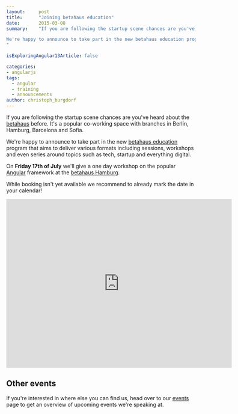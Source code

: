```yaml
---
layout:     post
title:      "Joining betahaus education"
date:       2015-03-08
summary:    "If you are following the startup scene chances are you've heard about the betahaus before. It's a popular co-working space with branches in Berlin, Hamburg, Barcelona and Sofia.

We're happy to announce to take part in the new betahaus education program that aims to deliver various formats including sessions, workshops and even series around topics such as tech, startup and everything digital.
"

isExploringAngular13Article: false

categories: 
- angularjs
tags:
  - angular
  - training
  - announcements
author: christoph_burgdorf
---
```


If you are following the startup scene chances are you've heard about the [betahaus](http://betahaus.com) before. It's a popular co-working space with branches in Berlin, Hamburg, Barcelona and Sofia.

We're happy to announce to take part in the new [betahaus education](http://hamburg.betahaus.de/programm/education) program that aims to deliver various formats including sessions, workshops and even series around topics such as tech, startup and everything digital.

On **Friday 17th of July** we'll give a one day workshop on the popular [Angular](http://angularjs.org) framework at the [betahaus Hamburg](http://hamburg.betahaus.de/wie-ihr-uns-findet).

While booking isn't yet available we recommend to already mark the date in your calendar!

<iframe style="border: 0;" src="https://www.google.com/maps/embed?pb=!1m18!1m12!1m3!1d2369.732920682851!2d9.959843000000006!3d53.56253499999995!2m3!1f0!2f0!3f0!3m2!1i1024!2i768!4f13.1!3m3!1m2!1s0x47b18f691b79e6bb%3A0xcd378c10a85d5041!2sbetahaus+-+coworking+hamburg!5e0!3m2!1sde!2sde!4v1412108127222" width="600" height="450" frameborder="0"></iframe>

## Other events

If you're interested in where else you can find us, head over to our [events](http://thoughtram.io/events.html) page to get an overview of upcoming events we're speaking at.
